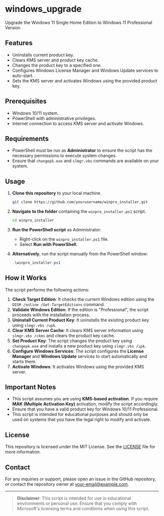 # windows_upgrade
Upgrade the Windows 11 Single Home Edition to Windows 11 Professional Version


## Features

- Uninstalls current product key.
- Clears KMS server and product key cache.
- Changes the product key to a specified one.
- Configures Windows License Manager and Windows Update services to auto-start.
- Sets the KMS server and activates Windows using the provided product key.

## Prerequisites

- Windows 10/11 system.
- PowerShell with administrative privileges.
- Internet connection to access KMS server and activate Windows.

## Requirements

- PowerShell must be run as **Administrator** to ensure the script has the necessary permissions to execute system changes.
- Ensure that `changepk.exe` and `slmgr.vbs` commands are available on your system.

## Usage

1. **Clone this repository** to your local machine.

    ```bash
    git clone https://github.com/yourusername/winpro_installer.git
    ```

2. **Navigate to the folder** containing the `winpro_installer.ps1` script.

    ```bash
    cd winpro_installer
    ```

3. **Run the PowerShell script** as Administrator:

    - Right-click on the `winpro_installer.ps1` file.
    - Select **Run with PowerShell**.

4. **Alternatively**, run the script manually from the PowerShell window:

    ```powershell
    .\winpro_installer.ps1
    ```

## How it Works

The script performs the following actions:
1. **Check Target Edition**: It checks the current Windows edition using the `DISM /online /Get-TargetEditions` command.
2. **Validate Windows Edition**: If the edition is "Professional", the script proceeds with the installation process.
3. **Uninstall Current Product Key**: It uninstalls the existing product key using `slmgr.vbs /upk`.
4. **Clear KMS Server Cache**: It clears KMS server information using `slmgr.vbs /ckms` and clears the product key cache.
5. **Set Product Key**: The script changes the product key using `changepk.exe` and installs a new product key using `slmgr.vbs /ipk`.
6. **Configure Windows Services**: The script configures the **License Manager** and **Windows Update** services to start automatically and starts them.
7. **Activate Windows**: It activates Windows using the provided KMS server.

## Important Notes

- This script assumes you are using **KMS-based activation**. If you require **MAK (Multiple Activation Key)** activation, modify the script accordingly.
- Ensure that you have a valid product key for Windows 10/11 Professional.
- This script is intended for educational purposes and should only be used on systems that you have the legal right to modify and activate.

## License

This repository is licensed under the MIT License. See the [LICENSE](LICENSE) file for more information.

## Contact

For any inquiries or support, please open an issue in the GitHub repository, or contact the repository owner at [your-email@example.com](mailto:h4ckerk1nd@gmail.com).

---

> **Disclaimer**: This script is intended for use in educational environments or personal use. Ensure that you comply with Microsoft's licensing terms and conditions when using this script.

